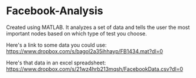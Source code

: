 Facebook-Analysis
=================

Created using MATLAB. It analyzes a set of data and tells the user the most important nodes based on which type of test you choose.

Here's a link to some data you could use: https://www.dropbox.com/s/bagol2a35ihhayp/FB1434.mat?dl=0

Here's that data in an excel spreadsheet: https://www.dropbox.com/s/21wz4hrb213mqsh/FacebookData.csv?dl=0
